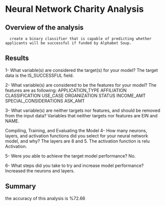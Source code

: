 # Neural Network Charity Analysis

## Overview of the analysis
      create a binary classifier that is capable of predicting whether applicants will be successful if funded by Alphabet Soup.

## Results

   1-	What variable(s) are considered the target(s) for your model?
      The target data is the IS_SUCCESSFUL field.

   2-	What variable(s) are considered to be the features for your model?
      The features are as following:
      APPLICATION_TYPE
      AFFILIATION
      CLASSIFICATION
      USE_CASE
      ORGANIZATION
      STATUS
      INCOME_AMT
      SPECIAL_CONSIDERATIONS
      ASK_AMT

  3-	What variable(s) are neither targets nor features, and should be removed from the input data?
      Variables that neither targets nor features are EIN and NAME.
      
Compiling, Training, and Evaluating the Model
  4-	How many neurons, layers, and activation functions did you select for your neural network model, and why?
      The layers are 8 and 5. The activation function is relu Activation.

  5-	Were you able to achieve the target model performance?
      No.

  6-	What steps did you take to try and increase model performance?
      Increased the neurons and layers.


## Summary
   the accuracy of this analysis is  %72.66
